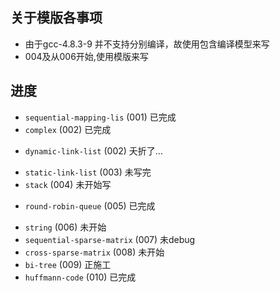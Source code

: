 ## 关于模版各事项
* 由于gcc-4.8.3-9 并不支持分别编译，故使用包含编译模型来写
* 004及从006开始,使用模版来写

## 进度
+ `sequential-mapping-lis` (001) 已完成
+ `complex` (002) 已完成
* `dynamic-link-list` (002) 夭折了...
- `static-link-list` (003) 未写完
- `stack` (004) 未开始写
+ `round-robin-queue` (005) 已完成
- `string` (006) 未开始
- `sequential-sparse-matrix` (007) 未debug
- `cross-sparse-matrix` (008) 未开始
- `bi-tree` (009) 正施工
- `huffmann-code` (010) 已完成

